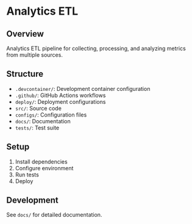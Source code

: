 # Analytics ETL

## Overview
Analytics ETL pipeline for collecting, processing, and analyzing metrics from multiple sources.

## Structure
- `.devcontainer/`: Development container configuration
- `.github/`: GitHub Actions workflows
- `deploy/`: Deployment configurations
- `src/`: Source code
- `configs/`: Configuration files
- `docs/`: Documentation
- `tests/`: Test suite

## Setup
1. Install dependencies
2. Configure environment
3. Run tests
4. Deploy

## Development
See `docs/` for detailed documentation.
